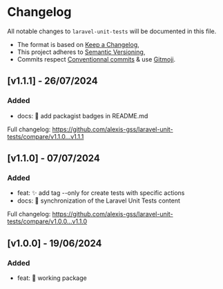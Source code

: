 # Changelog

All notable changes to `laravel-unit-tests` will be documented in this file.

- The format is based on [Keep a Changelog](https://keepachangelog.com/en/1.1.0/),
- This project adheres to [Semantic Versioning](https://semver.org/spec/v2.0.0.html),
- Commits respect [Conventionnal commits](https://www.conventionalcommits.org/en/v1.0.0/) & use [Gitmoji](https://gitmoji.dev/).

## **[v1.1.1] - 26/07/2024**

### Added

- docs: 📝 add packagist badges in README.md

Full changelog: https://github.com/alexis-gss/laravel-unit-tests/compare/v1.1.0...v1.1.1

## **[v1.1.0] - 07/07/2024**

### Added

- feat: ✨ add tag --only for create tests with specific actions
- docs: 📝 synchronization of the Laravel Unit Tests content

Full changelog: https://github.com/alexis-gss/laravel-unit-tests/compare/v1.0.0...v1.1.0

## **[v1.0.0] - 19/06/2024**

### Added

- feat: 🎉 working package
